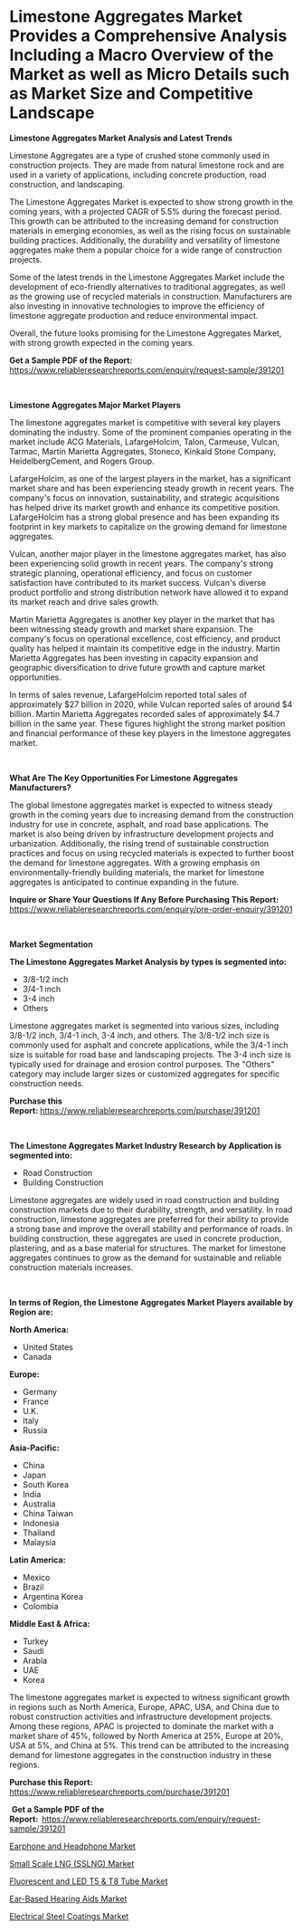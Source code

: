 <p><h1>Limestone Aggregates Market Provides a Comprehensive Analysis Including a Macro Overview of the Market as well as Micro Details such as Market Size and Competitive Landscape</h1></p><p><strong>Limestone Aggregates Market Analysis and Latest Trends</strong></p>
<p><p>Limestone Aggregates are a type of crushed stone commonly used in construction projects. They are made from natural limestone rock and are used in a variety of applications, including concrete production, road construction, and landscaping.</p><p>The Limestone Aggregates Market is expected to show strong growth in the coming years, with a projected CAGR of 5.5% during the forecast period. This growth can be attributed to the increasing demand for construction materials in emerging economies, as well as the rising focus on sustainable building practices. Additionally, the durability and versatility of limestone aggregates make them a popular choice for a wide range of construction projects.</p><p>Some of the latest trends in the Limestone Aggregates Market include the development of eco-friendly alternatives to traditional aggregates, as well as the growing use of recycled materials in construction. Manufacturers are also investing in innovative technologies to improve the efficiency of limestone aggregate production and reduce environmental impact.</p><p>Overall, the future looks promising for the Limestone Aggregates Market, with strong growth expected in the coming years.</p></p>
<p><strong>Get a Sample PDF of the Report:&nbsp;</strong> <a href="https://www.reliableresearchreports.com/enquiry/request-sample/391201">https://www.reliableresearchreports.com/enquiry/request-sample/391201</a></p>
<p>&nbsp;</p>
<p><strong>Limestone Aggregates Major Market Players</strong></p>
<p><p>The limestone aggregates market is competitive with several key players dominating the industry. Some of the prominent companies operating in the market include ACG Materials, LafargeHolcim, Talon, Carmeuse, Vulcan, Tarmac, Martin Marietta Aggregates, Stoneco, Kinkaid Stone Company, HeidelbergCement, and Rogers Group.</p><p>LafargeHolcim, as one of the largest players in the market, has a significant market share and has been experiencing steady growth in recent years. The company's focus on innovation, sustainability, and strategic acquisitions has helped drive its market growth and enhance its competitive position. LafargeHolcim has a strong global presence and has been expanding its footprint in key markets to capitalize on the growing demand for limestone aggregates.</p><p>Vulcan, another major player in the limestone aggregates market, has also been experiencing solid growth in recent years. The company's strong strategic planning, operational efficiency, and focus on customer satisfaction have contributed to its market success. Vulcan's diverse product portfolio and strong distribution network have allowed it to expand its market reach and drive sales growth.</p><p>Martin Marietta Aggregates is another key player in the market that has been witnessing steady growth and market share expansion. The company's focus on operational excellence, cost efficiency, and product quality has helped it maintain its competitive edge in the industry. Martin Marietta Aggregates has been investing in capacity expansion and geographic diversification to drive future growth and capture market opportunities.</p><p>In terms of sales revenue, LafargeHolcim reported total sales of approximately $27 billion in 2020, while Vulcan reported sales of around $4 billion. Martin Marietta Aggregates recorded sales of approximately $4.7 billion in the same year. These figures highlight the strong market position and financial performance of these key players in the limestone aggregates market.</p></p>
<p>&nbsp;</p>
<p><strong>What Are The Key Opportunities For Limestone Aggregates Manufacturers?</strong></p>
<p><p>The global limestone aggregates market is expected to witness steady growth in the coming years due to increasing demand from the construction industry for use in concrete, asphalt, and road base applications. The market is also being driven by infrastructure development projects and urbanization. Additionally, the rising trend of sustainable construction practices and focus on using recycled materials is expected to further boost the demand for limestone aggregates. With a growing emphasis on environmentally-friendly building materials, the market for limestone aggregates is anticipated to continue expanding in the future.</p></p>
<p><strong>Inquire or Share Your Questions If Any Before Purchasing This Report:</strong> <a href="https://www.reliableresearchreports.com/enquiry/pre-order-enquiry/391201">https://www.reliableresearchreports.com/enquiry/pre-order-enquiry/391201</a></p>
<p>&nbsp;</p>
<p><strong>Market Segmentation</strong></p>
<p><strong>The Limestone Aggregates Market Analysis by types is segmented into:</strong></p>
<p><ul><li>3/8-1/2 inch</li><li>3/4-1 inch</li><li>3-4 inch</li><li>Others</li></ul></p>
<p><p>Limestone aggregates market is segmented into various sizes, including 3/8-1/2 inch, 3/4-1 inch, 3-4 inch, and others. The 3/8-1/2 inch size is commonly used for asphalt and concrete applications, while the 3/4-1 inch size is suitable for road base and landscaping projects. The 3-4 inch size is typically used for drainage and erosion control purposes. The "Others" category may include larger sizes or customized aggregates for specific construction needs.</p></p>
<p><strong>Purchase this Report:&nbsp;</strong><a href="https://www.reliableresearchreports.com/purchase/391201">https://www.reliableresearchreports.com/purchase/391201</a></p>
<p>&nbsp;</p>
<p><strong>The Limestone Aggregates Market Industry Research by Application is segmented into:</strong></p>
<p><ul><li>Road Construction</li><li>Building Construction</li></ul></p>
<p><p>Limestone aggregates are widely used in road construction and building construction markets due to their durability, strength, and versatility. In road construction, limestone aggregates are preferred for their ability to provide a strong base and improve the overall stability and performance of roads. In building construction, these aggregates are used in concrete production, plastering, and as a base material for structures. The market for limestone aggregates continues to grow as the demand for sustainable and reliable construction materials increases.</p></p>
<p>&nbsp;</p>
<p><strong>In terms of Region, the Limestone Aggregates Market Players available by Region are:</strong></p>
<p>
    <p> <strong> North America: </strong>
        <ul>
            <li>United States</li>
            <li>Canada</li>
        </ul>
        </p> 
    <p> <strong> Europe: </strong>
        <ul>
            <li>Germany</li>
            <li>France</li>
            <li>U.K.</li>
            <li>Italy</li>
            <li>Russia</li>
        </ul>
        </p> 
    <p> <strong> Asia-Pacific: </strong>
        <ul>
            <li>China</li>
            <li>Japan</li>
            <li>South Korea</li>
            <li>India</li>
            <li>Australia</li>
            <li>China Taiwan</li>
            <li>Indonesia</li>
            <li>Thailand</li>
            <li>Malaysia</li>
        </ul>
        </p> 
    <p> <strong> Latin America: </strong>
        <ul>
            <li>Mexico</li>
            <li>Brazil</li>
            <li>Argentina Korea</li>
            <li>Colombia</li>
        </ul>
        </p> 
    <p> <strong> Middle East & Africa: </strong>
        <ul>
            <li>Turkey</li>
            <li>Saudi</li>
            <li>Arabia</li>
            <li>UAE</li>
            <li>Korea</li>
        </ul>
    </p>
    </p>
<p><p>The limestone aggregates market is expected to witness significant growth in regions such as North America, Europe, APAC, USA, and China due to robust construction activities and infrastructure development projects. Among these regions, APAC is projected to dominate the market with a market share of 45%, followed by North America at 25%, Europe at 20%, USA at 5%, and China at 5%. This trend can be attributed to the increasing demand for limestone aggregates in the construction industry in these regions.</p></p>
<p><strong>Purchase this Report: </strong><a href="https://www.reliableresearchreports.com/purchase/391201">https://www.reliableresearchreports.com/purchase/391201</a></p>
<p>&nbsp;<strong>Get a Sample PDF of the Report:&nbsp;&nbsp;</strong><a href="https://www.reliableresearchreports.com/enquiry/request-sample/391201">https://www.reliableresearchreports.com/enquiry/request-sample/391201</a></p>
<p><strong></strong></p>
<p><p><a href="https://view.publitas.com/reportprime-1/earphone-and-headphone-market-dynamics-2024-2031-also-about-its-market-trends-projections-and-opportunities/">Earphone and Headphone Market</a></p><p><a href="https://cedar-agate-3da.notion.site/Small-Scale-LNG-SSLNG-Market-Growth-Market-Trends-COVID-19-Impact-and-Forecasts-for-period-from-e8d34aa7b45a40609eebf81f85749c9b">Small Scale LNG (SSLNG) Market</a></p><p><a href="https://circular-yam-9b9.notion.site/Fluorescent-and-LED-T5-T8-Tube-Market-Offer-Valuable-Insights-into-Market-Size-Market-Share-Mark-7384ff884b224fbb9bd290878bc594bf">Fluorescent and LED T5 & T8 Tube Market</a></p><p><a href="https://copper-carbon-84f.notion.site/Ear-Based-Hearing-Aids-Market-Size-2024-2031-Global-Industrial-Analysis-Key-Geographical-Regions--984a2e5e5b0743fdbf466f0816ee9cc5">Ear-Based Hearing Aids Market</a></p><p><a href="https://view.publitas.com/reportprime-1/electrical-steel-coatings-market-challenges-opportunities-and-growth-drivers-and-major-market-players-forecasted-for-period-from-2024-2031/">Electrical Steel Coatings Market</a></p></p>